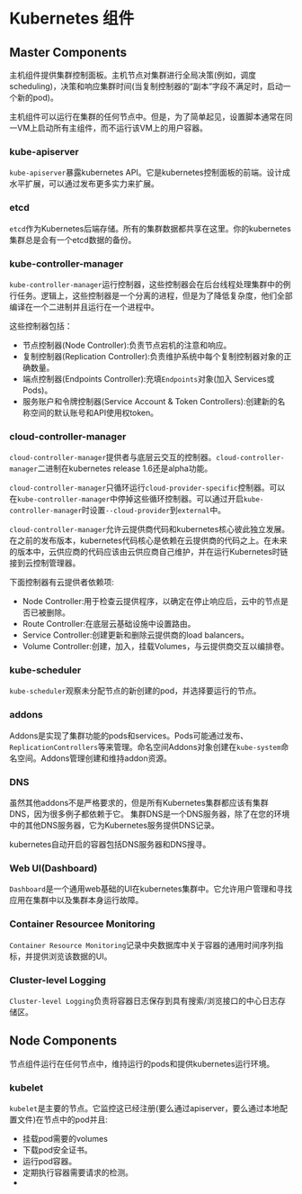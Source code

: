 # Kubernetes 组件

## Master Components

主机组件提供集群控制面板。主机节点对集群进行全局决策(例如，调度scheduling)，决策和响应集群时间(当复制控制器的“副本”字段不满足时，启动一个新的pod)。

主机组件可以运行在集群的任何节点中。但是，为了简单起见，设置脚本通常在同一VM上启动所有主组件，而不运行该VM上的用户容器。

### kube-apiserver

```kube-apiserver```暴露kubernetes API。它是kubernetes控制面板的前端。设计成水平扩展，可以通过发布更多实力来扩展。

### etcd

```etcd```作为Kubernetes后端存储。所有的集群数据都共享在这里。你的kubernetes集群总是会有一个etcd数据的备份。

### kube-controller-manager

```kube-controller-manager```运行控制器，这些控制器会在后台线程处理集群中的例行任务。逻辑上，这些控制器是一个分离的进程，但是为了降低复杂度，他们全部编译在一个二进制并且运行在一个进程中。

这些控制器包括：

- 节点控制器(Node Controller):负责节点宕机的注意和响应。
- 复制控制器(Replication Controller):负责维护系统中每个复制控制器对象的正确数量。
- 端点控制器(Endpoints Controller):充填```Endpoints```对象(加入 Services或Pods)。
- 服务账户和令牌控制器(Service Account & Token Controllers):创建新的名称空间的默认账号和API使用权token。

### cloud-controller-manager

```cloud-controller-manager```提供者与底层云交互的控制器。```cloud-controller-manager```二进制在kubernetes release 1.6还是alpha功能。

```cloud-controller-manager```只循环运行```cloud-provider-specific```控制器。可以在```kube-controller-manager```中停掉这些循环控制器。可以通过开启```kube-controller-manager```时设置```--cloud-provider```到```external```中。

```cloud-controller-manager```允许云提供商代码和kubernetes核心彼此独立发展。在之前的发布版本，kubernetes代码核心是依赖在云提供商的代码之上。在未来的版本中，云供应商的代码应该由云供应商自己维护，并在运行Kubernetes时链接到云控制管理器。

下面控制器有云提供者依赖项:

- Node Controller:用于检查云提供程序，以确定在停止响应后，云中的节点是否已被删除。
- Route Controller:在底层云基础设施中设置路由。
- Service Controller:创建更新和删除云提供商的load balancers。
- Volume Controller:创建，加入，挂载Volumes，与云提供商交互以编排卷。

### kube-scheduler

```kube-scheduler```观察未分配节点的新创建的pod，并选择要运行的节点。

### addons

Addons是实现了集群功能的pods和services。Pods可能通过发布、```ReplicationControllers```等来管理。命名空间Addons对象创建在```kube-system```命名空间。Addons管理创建和维持addon资源。

### DNS

虽然其他addons不是严格要求的，但是所有Kubernetes集群都应该有集群DNS，因为很多例子都依赖于它。
集群DNS是一个DNS服务器，除了在您的环境中的其他DNS服务器，它为Kubernetes服务提供DNS记录。

kubernetes自动开启的容器包括DNS服务器和DNS搜寻。

### Web UI(Dashboard)

```Dashboard```是一个通用web基础的UI在kubernetes集群中。它允许用户管理和寻找应用在集群中以及集群本身运行故障。

### Container Resourcee Monitoring

```Container Resource Monitoring```记录中央数据库中关于容器的通用时间序列指标，并提供浏览该数据的UI。

### Cluster-level Logging

```Cluster-level Logging```负责将容器日志保存到具有搜索/浏览接口的中心日志存储区。

## Node Components

节点组件运行在任何节点中，维持运行的pods和提供kubernetes运行环境。

### kubelet

```kubelet```是主要的节点。它监控这已经注册(要么通过apiserver，要么通过本地配置文件)在节点中的pod并且:

- 挂载pod需要的volumes
- 下载pod安全证书。
- 运行pod容器。
- 定期执行容器需要请求的检测。
- 